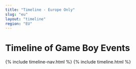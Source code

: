 ```yaml
---
title: "Timeline - Europe Only"
slug: "eu"
layout: "timeline"
region: "EU"
---
```

# Timeline of Game Boy Events

{% include timeline-nav.html %}
{% include timeline.html %}